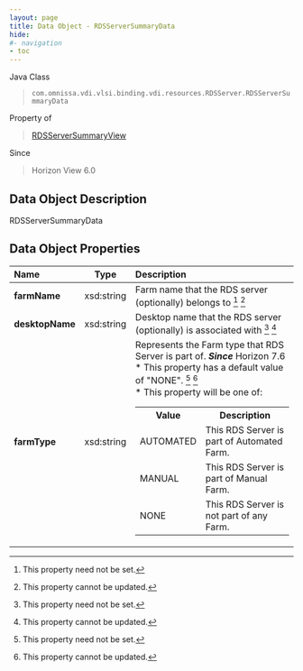 ```yaml
---
layout: page
title: Data Object - RDSServerSummaryData
hide:
#- navigation
- toc
---
```






Java Class
> `com.omnissa.vdi.vlsi.binding.vdi.resources.RDSServer.RDSServerSummaryData`

Property of
> [RDSServerSummaryView](vdi.resources.RDSServer.RDSServerSummaryView.md#field_detail)

Since
> Horizon View 6.0


## Data Object Description

RDSServerSummaryData

## Data Object Properties

 Name | Type | Description
:---|:---:|:---
**farmName**|  xsd:string|  Farm name that the RDS server (optionally) belongs to [^1] [^2]
**desktopName**|  xsd:string|  Desktop name that the RDS server (optionally) is associated with [^1] [^2]
**farmType**|  xsd:string|  Represents the Farm type that RDS Server is part of.  **_Since_** Horizon 7.6 <br>* This property has a default value of "NONE". [^1] [^2] <br>* This property will be one of:<br><table><tr><th>Value</th><th>Description</th></tr><tr><td>AUTOMATED</td><td>This RDS Server is part of Automated Farm.</td></tr><tr><td>MANUAL</td><td>This RDS Server is part of Manual Farm.</td></tr><tr><td>NONE</td><td>This RDS Server is not part of any Farm.</td></tr></table>


 


[^1]: This property need not be set.
[^2]: This property cannot be updated.